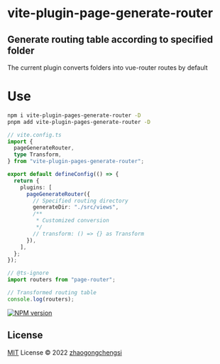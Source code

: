 # vite-plugin-page-generate-router

## Generate routing table according to specified folder

The current plugin converts folders into vue-router routes by default

# Use

```sh
npm i vite-plugin-pages-generate-router -D
pnpm add vite-plugin-pages-generate-router -D
```

```ts
// vite.config.ts
import {
  pageGenerateRouter,
  type Transform,
} from "vite-plugin-pages-generate-router";

export default defineConfig(() => {
  return {
    plugins: [
      pageGenerateRouter({
        // Specified routing directory
        generateDir: "./src/views",
        /**
         * Customized conversion
         */
        // transform: () => {} as Transform
      }),
    ],
  };
});
```

```ts
// @ts-ignore
import routers from "page-router";

// Transformed routing table
console.log(routers);

```

[![NPM version](https://img.shields.io/npm/v/vite-plugin-pages-generate-router?color=a1b858&label=vite-plugin-pages-generate-router)](https://www.npmjs.com/package/vite-plugin-pages-generate-router)

## License

[MIT](./LICENSE) License © 2022 [zhaogongchengsi](https://github.com/zhaogongchengsi)
